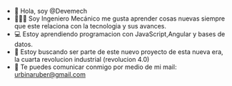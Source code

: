 - 👋 Hola, soy @Devemech
- 👨🏽‍🔧 Soy Ingeniero Mecánico me gusta aprender cosas nuevas siempre que este relaciona con la tecnologia y sus avances.
- 💻 Estoy aprendiendo programacion con JavaScript,Angular y bases de datos. 
- 💞️ Estoy buscando ser parte de este nuevo proyecto de esta nueva era, la cuarta revolucion industrial (revolucion 4.0)
- 📧 Te puedes comunicar conmigo por medio de mi mail: urbinaruber@gmail.com

<!---
Devemech/Devemech is a ✨ special ✨ repository because its `README.md` (this file) appears on your GitHub profile.
You can click the Preview link to take a look at your changes.
--->
